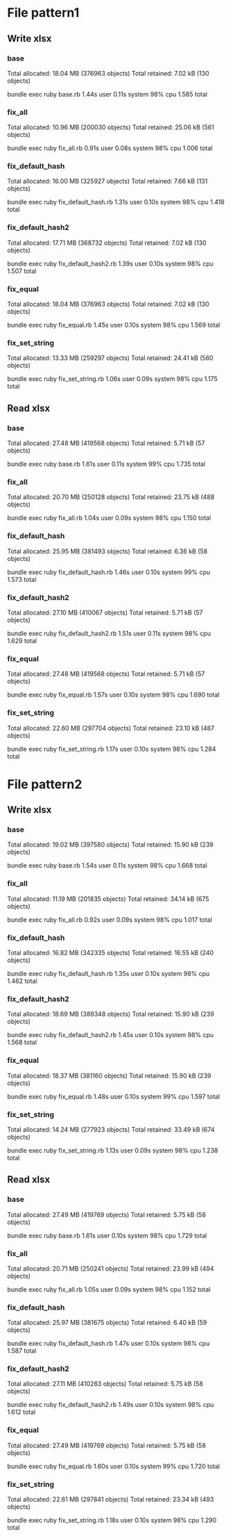 # File pattern1

## Write xlsx

### base

Total allocated: 18.04 MB (376963 objects)
Total retained:  7.02 kB (130 objects)

bundle exec ruby base.rb  1.44s user 0.11s system 98% cpu 1.585 total

### fix_all

Total allocated: 10.96 MB (200030 objects)
Total retained:  25.06 kB (561 objects)

bundle exec ruby fix_all.rb  0.91s user 0.08s system 98% cpu 1.006 total

### fix_default_hash

Total allocated: 16.00 MB (325927 objects)
Total retained:  7.66 kB (131 objects)

bundle exec ruby fix_default_hash.rb  1.31s user 0.10s system 98% cpu 1.418 total

### fix_default_hash2

Total allocated: 17.71 MB (368732 objects)
Total retained:  7.02 kB (130 objects)

bundle exec ruby fix_default_hash2.rb  1.39s user 0.10s system 98% cpu 1.507 total

### fix_equal

Total allocated: 18.04 MB (376963 objects)
Total retained:  7.02 kB (130 objects)

bundle exec ruby fix_equal.rb  1.45s user 0.10s system 98% cpu 1.569 total

### fix_set_string

Total allocated: 13.33 MB (259297 objects)
Total retained:  24.41 kB (560 objects)

bundle exec ruby fix_set_string.rb  1.06s user 0.09s system 98% cpu 1.175 total

## Read xlsx

### base

Total allocated: 27.48 MB (419568 objects)
Total retained:  5.71 kB (57 objects)

bundle exec ruby base.rb  1.61s user 0.11s system 99% cpu 1.735 total

### fix_all

Total allocated: 20.70 MB (250128 objects)
Total retained:  23.75 kB (488 objects)

bundle exec ruby fix_all.rb  1.04s user 0.09s system 98% cpu 1.150 total

### fix_default_hash

Total allocated: 25.95 MB (381493 objects)
Total retained:  6.36 kB (58 objects)

bundle exec ruby fix_default_hash.rb  1.46s user 0.10s system 99% cpu 1.573 total

### fix_default_hash2

Total allocated: 27.10 MB (410067 objects)
Total retained:  5.71 kB (57 objects)

bundle exec ruby fix_default_hash2.rb  1.51s user 0.11s system 98% cpu 1.629 total

### fix_equal

Total allocated: 27.48 MB (419568 objects)
Total retained:  5.71 kB (57 objects)

bundle exec ruby fix_equal.rb  1.57s user 0.10s system 98% cpu 1.690 total

### fix_set_string

Total allocated: 22.60 MB (297704 objects)
Total retained:  23.10 kB (487 objects)

bundle exec ruby fix_set_string.rb  1.17s user 0.10s system 98% cpu 1.284 total


# File pattern2

## Write xlsx

### base

Total allocated: 19.02 MB (397580 objects)
Total retained:  15.90 kB (239 objects)

bundle exec ruby base.rb  1.54s user 0.11s system 98% cpu 1.668 total

### fix_all

Total allocated: 11.19 MB (201835 objects)
Total retained:  34.14 kB (675 objects)

bundle exec ruby fix_all.rb  0.92s user 0.09s system 98% cpu 1.017 total

### fix_default_hash

Total allocated: 16.82 MB (342335 objects)
Total retained:  16.55 kB (240 objects)

bundle exec ruby fix_default_hash.rb  1.35s user 0.10s system 98% cpu 1.462 total

### fix_default_hash2

Total allocated: 18.69 MB (389348 objects)
Total retained:  15.90 kB (239 objects)

bundle exec ruby fix_default_hash2.rb  1.45s user 0.10s system 98% cpu 1.568 total

### fix_equal

Total allocated: 18.37 MB (381160 objects)
Total retained:  15.90 kB (239 objects)

bundle exec ruby fix_equal.rb  1.48s user 0.10s system 99% cpu 1.597 total

### fix_set_string

Total allocated: 14.24 MB (277923 objects)
Total retained:  33.49 kB (674 objects)

bundle exec ruby fix_set_string.rb  1.13s user 0.09s system 98% cpu 1.238 total

## Read xlsx

### base

Total allocated: 27.49 MB (419769 objects)
Total retained:  5.75 kB (58 objects)

bundle exec ruby base.rb  1.61s user 0.10s system 98% cpu 1.729 total

### fix_all

Total allocated: 20.71 MB (250241 objects)
Total retained:  23.99 kB (494 objects)

bundle exec ruby fix_all.rb  1.05s user 0.09s system 98% cpu 1.152 total

### fix_default_hash

Total allocated: 25.97 MB (381675 objects)
Total retained:  6.40 kB (59 objects)

bundle exec ruby fix_default_hash.rb  1.47s user 0.10s system 98% cpu 1.587 total

### fix_default_hash2

Total allocated: 27.11 MB (410263 objects)
Total retained:  5.75 kB (58 objects)

bundle exec ruby fix_default_hash2.rb  1.49s user 0.10s system 98% cpu 1.612 total

### fix_equal

Total allocated: 27.49 MB (419769 objects)
Total retained:  5.75 kB (58 objects)

bundle exec ruby fix_equal.rb  1.60s user 0.10s system 99% cpu 1.720 total

### fix_set_string

Total allocated: 22.61 MB (297841 objects)
Total retained:  23.34 kB (493 objects)

bundle exec ruby fix_set_string.rb  1.18s user 0.10s system 98% cpu 1.290 total
